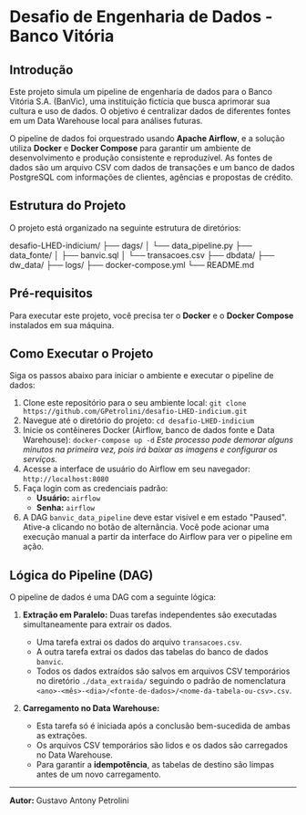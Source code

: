 # Desafio de Engenharia de Dados - Banco Vitória

## Introdução

Este projeto simula um pipeline de engenharia de dados para o Banco Vitória S.A. (BanVic), uma instituição fictícia que busca aprimorar sua cultura e uso de dados. O objetivo é centralizar dados de diferentes fontes em um Data Warehouse local para análises futuras.

O pipeline de dados foi orquestrado usando **Apache Airflow**, e a solução utiliza **Docker** e **Docker Compose** para garantir um ambiente de desenvolvimento e produção consistente e reproduzível. As fontes de dados são um arquivo CSV com dados de transações e um banco de dados PostgreSQL com informações de clientes, agências e propostas de crédito.

## Estrutura do Projeto

O projeto está organizado na seguinte estrutura de diretórios:

desafio-LHED-indicium/
├── dags/
│   └── data_pipeline.py
├── data_fonte/
│   ├── banvic.sql
│   └── transacoes.csv
├── dbdata/
├── dw_data/
├── logs/
├── docker-compose.yml
└── README.md


## Pré-requisitos

Para executar este projeto, você precisa ter o **Docker** e o **Docker Compose** instalados em sua máquina.

## Como Executar o Projeto

Siga os passos abaixo para iniciar o ambiente e executar o pipeline de dados:

1.  Clone este repositório para o seu ambiente local:
    `git clone https://github.com/GPetrolini/desafio-LHED-indicium.git`
2.  Navegue até o diretório do projeto:
    `cd desafio-LHED-indicium`
3.  Inicie os contêineres Docker (Airflow, banco de dados fonte e Data Warehouse):
    `docker-compose up -d`
    *Este processo pode demorar alguns minutos na primeira vez, pois irá baixar as imagens e configurar os serviços.*
4.  Acesse a interface de usuário do Airflow em seu navegador:
    `http://localhost:8080`
5.  Faça login com as credenciais padrão:
    * **Usuário:** `airflow`
    * **Senha:** `airflow`
6.  A DAG `banvic_data_pipeline` deve estar visível e em estado "Paused". Ative-a clicando no botão de alternância. Você pode acionar uma execução manual a partir da interface do Airflow para ver o pipeline em ação.

## Lógica do Pipeline (DAG)

O pipeline de dados é uma DAG com a seguinte lógica:

1.  **Extração em Paralelo:** Duas tarefas independentes são executadas simultaneamente para extrair os dados.
    * Uma tarefa extrai os dados do arquivo `transacoes.csv`.
    * A outra tarefa extrai os dados das tabelas do banco de dados `banvic`.
    * Todos os dados extraídos são salvos em arquivos CSV temporários no diretório `./data_extraida/` seguindo o padrão de nomenclatura `<ano>-<mês>-<dia>/<fonte-de-dados>/<nome-da-tabela-ou-csv>.csv`.

2.  **Carregamento no Data Warehouse:**
    * Esta tarefa só é iniciada após a conclusão bem-sucedida de ambas as extrações.
    * Os arquivos CSV temporários são lidos e os dados são carregados no Data Warehouse.
    * Para garantir a **idempotência**, as tabelas de destino são limpas antes de um novo carregamento.

---
**Autor:** Gustavo Antony Petrolini